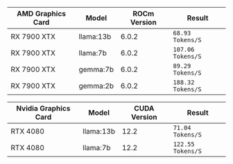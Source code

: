 | AMD Graphics Card      | Model            | ROCm Version  | Result                       |
| ---------------------- | ---------------- | ------------- | ---------------------------- |
| RX 7900 XTX            | llama:13b        | 6.0.2         | `68.93 Tokens/S`             |
| RX 7900 XTX            | llama:7b         | 6.0.2         | `107.06 Tokens/S`            |
| RX 7900 XTX            | gemma:7b         | 6.0.2         | `89.29 Tokens/S`             |
| RX 7900 XTX            | gemma:2b         | 6.0.2         | `188.32 Tokens/S`            |

| Nvidia Graphics Card    | Model            | CUDA Version  | Result                       |
| ----------------------- | ---------------- | ------------- | ---------------------------- |
| RTX 4080                | llama:13b        | 12.2         | `71.04 Tokens/S`             |
| RTX 4080                | llama:7b         | 12.2         | `122.55 Tokens/S`            |

